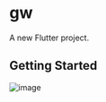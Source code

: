 # gw

A new Flutter project.

## Getting Started

![image](https://github.com/Seohyun-Back/RouF/assets/54013889/f183e909-5d6b-47e1-a092-54dfd15880c7)
